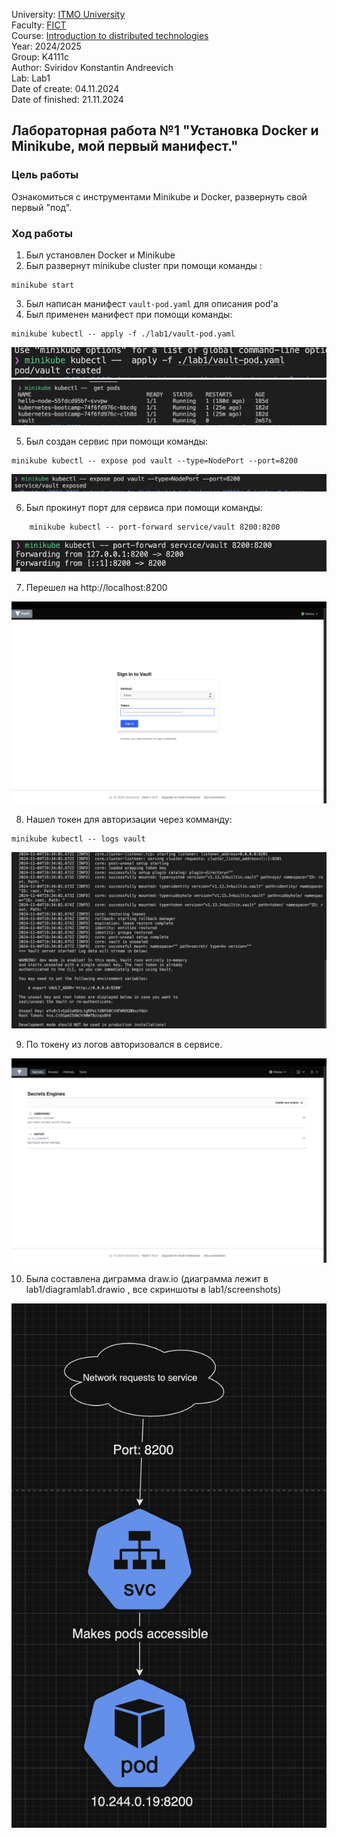 University: [ITMO University](https://itmo.ru/ru/) </br>
Faculty: [FICT](https://fict.itmo.ru)</br>
Course: [Introduction to distributed technologies](https://github.com/itmo-ict-faculty/introduction-to-distributed-technologies)</br>
Year: 2024/2025</br>
Group: K4111c</br>
Author: Sviridov Konstantin Andreevich</br>
Lab: Lab1</br>
Date of create: 04.11.2024</br>
Date of finished: 21.11.2024</br>

## Лабораторная работа №1 "Установка Docker и Minikube, мой первый манифест."

### Цель работы

Ознакомиться с инструментами Minikube и Docker, развернуть свой первый "под".

### Ход работы

1. Был установлен Docker и Minikube
2. Был развернут minikube cluster при помощи команды :

```
minikube start
```

3. Был написан манифест `vault-pod.yaml` для описания pod'а
4. Был применен манифест при помощи команды:

```
minikube kubectl -- apply -f ./lab1/vault-pod.yaml
```

![](/lab1/screenshots/applyPodCommand.png)
![](/lab1/screenshots/getPods.png)

5. Был создан сервис при помощи команды:

```
minikube kubectl -- expose pod vault --type=NodePort --port=8200
```

![](/lab1/screenshots/createVaultService.png)

6.  Был прокинут порт для сервиса при помощи команды:

```
    minikube kubectl -- port-forward service/vault 8200:8200
```

![](/lab1/screenshots/servicePortForward.png)

7.  Перешел на http://localhost:8200

![](/lab1/screenshots/auth.png)

8. Нашел токен для авторизации через комманду:

```
minikube kubectl -- logs vault
```

![](/lab1/screenshots/logs.png)

9. По токену из логов авторизовался в сервисе.

![](/lab1/screenshots/vaultInterface.png)

10. Была составлена диграмма draw.io (диаграмма лежит в lab1/diagramlab1.drawio , все скриншоты в lab1/screenshots)

![](/lab1/screenshots/schema.png)
